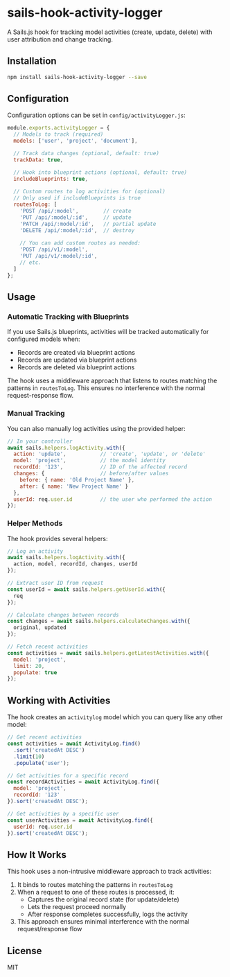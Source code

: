 # sails-hook-activity-logger

A Sails.js hook for tracking model activities (create, update, delete) with user attribution and change tracking.

## Installation

```bash
npm install sails-hook-activity-logger --save
```

## Configuration

Configuration options can be set in `config/activityLogger.js`:

```javascript
module.exports.activityLogger = {
  // Models to track (required)
  models: ['user', 'project', 'document'],

  // Track data changes (optional, default: true)
  trackData: true,

  // Hook into blueprint actions (optional, default: true)
  includeBlueprints: true,
  
  // Custom routes to log activities for (optional)
  // Only used if includeBlueprints is true
  routesToLog: [
    'POST /api/:model',        // create
    'PUT /api/:model/:id',     // update
    'PATCH /api/:model/:id',   // partial update
    'DELETE /api/:model/:id',  // destroy
    
    // You can add custom routes as needed:
    'POST /api/v1/:model',
    'PUT /api/v1/:model/:id',
    // etc.
  ]
};
```

## Usage

### Automatic Tracking with Blueprints

If you use Sails.js blueprints, activities will be tracked automatically for configured models when:

- Records are created via blueprint actions
- Records are updated via blueprint actions
- Records are deleted via blueprint actions

The hook uses a middleware approach that listens to routes matching the patterns in `routesToLog`. This ensures no interference with the normal request-response flow.

### Manual Tracking

You can also manually log activities using the provided helper:

```javascript
// In your controller
await sails.helpers.logActivity.with({
  action: 'update',           // 'create', 'update', or 'delete'
  model: 'project',           // the model identity
  recordId: '123',            // ID of the affected record
  changes: {                  // before/after values
    before: { name: 'Old Project Name' },
    after: { name: 'New Project Name' }
  },
  userId: req.user.id         // the user who performed the action
});
```

### Helper Methods

The hook provides several helpers:

```javascript
// Log an activity
await sails.helpers.logActivity.with({
  action, model, recordId, changes, userId
});

// Extract user ID from request
const userId = await sails.helpers.getUserId.with({
  req
});

// Calculate changes between records
const changes = await sails.helpers.calculateChanges.with({
  original, updated
});

// Fetch recent activities
const activities = await sails.helpers.getLatestActivities.with({
  model: 'project',
  limit: 20,
  populate: true
});
```

## Working with Activities

The hook creates an `activitylog` model which you can query like any other model:

```javascript
// Get recent activities
const activities = await ActivityLog.find()
  .sort('createdAt DESC')
  .limit(10)
  .populate('user');

// Get activities for a specific record
const recordActivities = await ActivityLog.find({
  model: 'project',
  recordId: '123'
}).sort('createdAt DESC');

// Get activities by a specific user
const userActivities = await ActivityLog.find({
  userId: req.user.id
}).sort('createdAt DESC');
```

## How It Works

This hook uses a non-intrusive middleware approach to track activities:

1. It binds to routes matching the patterns in `routesToLog`
2. When a request to one of these routes is processed, it:
   - Captures the original record state (for update/delete)
   - Lets the request proceed normally
   - After response completes successfully, logs the activity
3. This approach ensures minimal interference with the normal request/response flow

## License

MIT